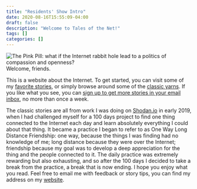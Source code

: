 ```yaml
---
title: "Residents' Show Intro"
date: 2020-08-16T15:55:09-04:00
draft: false
description: "Welcome to Tales of the Net!"
tags: []
categories: []
---
```


![The Pink Pill: what if the Internet rabbit hole lead to a politics of compassion and openness?](/images/Misc/pill.gif)
Welcome, friends.

This is a website about the Internet. To get started, you can visit some of my [favorite stories](/tags/best-of/), or simply browse around some of the [classic yarns](/tags/classic-yarn/). If you like what you see, you can [sign up to get more stories in your email inbox](https://tinyletter.com/alden-rivendale-jones), no more than once a week.

The classic stories are all from work I was doing on [Shodan.io](https://www.shodan.io/) in early 2019, when I had challenged myself for a 100 days project to find one thing connected to the Internet each day and learn absolutely everything I could about that thing. It became a practice I began to refer to as One Way Long Distance Friendship: one way, because the things I was finding had no knowledge of me; long distance because they were over the Internet; friendship because my goal was to develop a deep appreciation for the thing and the people connected to it. The daily practice was extremely rewarding but also exhausting, and so after the 100 days I decided to take a break from the practice, a break that is now ending. I hope you enjoy what you read. Feel free to email me with feedback or story tips, you can find my address on my [website](https://alden.website).